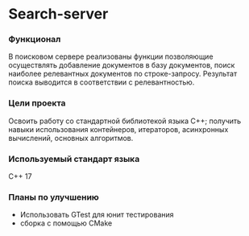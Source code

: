 # Search-server
### Функционал
В поисковом сервере реализованы функции позволяющие осуществлять добавление документов в базу документов, поиск наиболее релевантных документов по строке-запросу. Результат поиска выводится в соответствии с релевантностью.
### Цели проекта
Освоить работу со стандартной библиотекой языка C++; получить навыки использования контейнеров, итераторов, асинхронных вычислений, основных алгоритмов.
### Используемый стандарт языка
C++ 17
### Планы по улучшению
* Использовать GTest для юнит тестирования  
* сборка с помощью CMake
